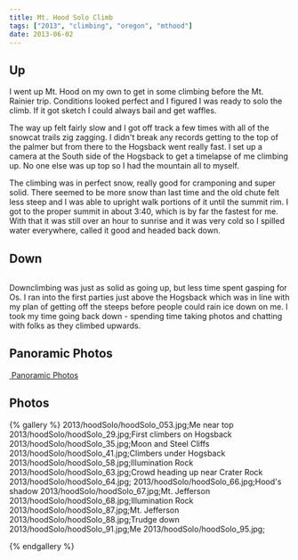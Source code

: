 ```yaml
---
title: Mt. Hood Solo Climb
tags: ["2013", "climbing", "oregon", "mthood"]
date: 2013-06-02
---
```


<h2>Up</h2>
I went up Mt. Hood on my own to get in some climbing before the Mt. Rainier trip.  Conditions looked perfect and I figured I was ready to solo the climb.  If it got sketch I could always bail and get waffles.

The way up felt fairly slow and I got off track a few times with all of the snowcat trails zig zagging.  I didn't break any records getting to the top of the palmer but from there to the Hogsback went really fast.  I set up a camera at the South side of the Hogsback to get a timelapse of me climbing up.  No one else was up top so I had the mountain all to myself.


The climbing was in perfect snow, really good for cramponing and super solid.  There seemed to be more snow than last time and the old chute felt less steep and I was able to upright walk portions of it until the summit rim.  I got to the proper summit in about 3:40, which is by far the fastest for me.  With that it was still over an hour to sunrise and it was very cold so I spilled water everywhere, called it good and headed back down.

<h2>Down</h2>

<img class="photo" src="http://willprogramforfood.com/blog/pics/2013/hoodSolo/thumb/hoodSolo_64.jpg" alt="" />

Downclimbing was just as solid as going up, but less time spent gasping for Os.  I ran into the first parties just above the Hogsback which was in line with my plan of getting off the steeps before people could rain ice down on me.  I took my time going back down - spending time taking photos and chatting with folks as they climbed upwards.


<h2>Panoramic Photos</h2>
<a href="http://willprogramforfood.com/photos/mt-hood-solo"><img class="photo"   src="http://willprogramforfood.com/photos/pics/panoramic/2013/hoodPano/thumb/hoodSolo_80.jpg" alt="" />
Panoramic Photos</a>

<h2>Photos</h2>
{% gallery %} 
2013/hoodSolo/hoodSolo_053.jpg;Me near top
2013/hoodSolo/hoodSolo_29.jpg;First climbers on Hogsback
2013/hoodSolo/hoodSolo_35.jpg;Moon and Steel Cliffs
2013/hoodSolo/hoodSolo_41.jpg;Climbers under Hogsback
2013/hoodSolo/hoodSolo_58.jpg;Illumination Rock
2013/hoodSolo/hoodSolo_63.jpg;Crowd heading up near Crater Rock
2013/hoodSolo/hoodSolo_64.jpg;
2013/hoodSolo/hoodSolo_66.jpg;Hood's shadow
2013/hoodSolo/hoodSolo_67.jpg;Mt. Jefferson
2013/hoodSolo/hoodSolo_68.jpg;Illumination Rock
2013/hoodSolo/hoodSolo_87.jpg;Mt. Jefferson
2013/hoodSolo/hoodSolo_88.jpg;Trudge down 
2013/hoodSolo/hoodSolo_91.jpg;Me
2013/hoodSolo/hoodSolo_95.jpg;

{% endgallery %}
